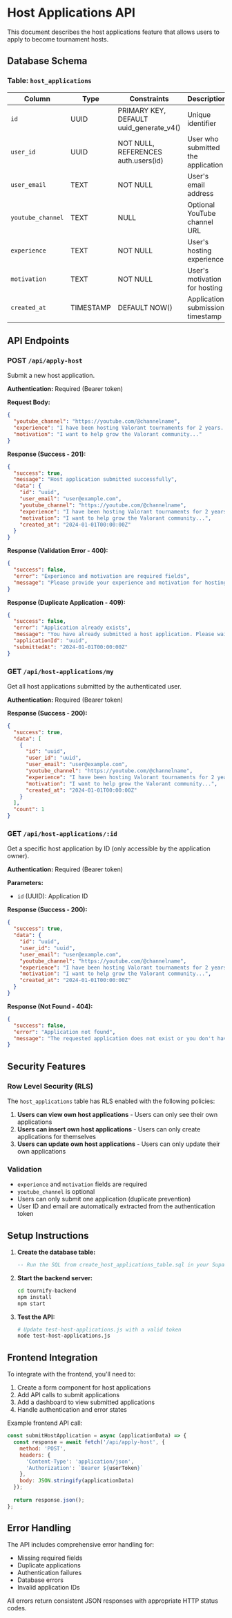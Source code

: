 # Host Applications API

This document describes the host applications feature that allows users to apply to become tournament hosts.

## Database Schema

### Table: `host_applications`

| Column | Type | Constraints | Description |
|--------|------|-------------|-------------|
| `id` | UUID | PRIMARY KEY, DEFAULT uuid_generate_v4() | Unique identifier |
| `user_id` | UUID | NOT NULL, REFERENCES auth.users(id) | User who submitted the application |
| `user_email` | TEXT | NOT NULL | User's email address |
| `youtube_channel` | TEXT | NULL | Optional YouTube channel URL |
| `experience` | TEXT | NOT NULL | User's hosting experience |
| `motivation` | TEXT | NOT NULL | User's motivation for hosting |
| `created_at` | TIMESTAMP | DEFAULT NOW() | Application submission timestamp |

## API Endpoints

### POST `/api/apply-host`

Submit a new host application.

**Authentication:** Required (Bearer token)

**Request Body:**
```json
{
  "youtube_channel": "https://youtube.com/@channelname",
  "experience": "I have been hosting Valorant tournaments for 2 years...",
  "motivation": "I want to help grow the Valorant community..."
}
```

**Response (Success - 201):**
```json
{
  "success": true,
  "message": "Host application submitted successfully",
  "data": {
    "id": "uuid",
    "user_email": "user@example.com",
    "youtube_channel": "https://youtube.com/@channelname",
    "experience": "I have been hosting Valorant tournaments for 2 years...",
    "motivation": "I want to help grow the Valorant community...",
    "created_at": "2024-01-01T00:00:00Z"
  }
}
```

**Response (Validation Error - 400):**
```json
{
  "success": false,
  "error": "Experience and motivation are required fields",
  "message": "Please provide your experience and motivation for hosting tournaments"
}
```

**Response (Duplicate Application - 409):**
```json
{
  "success": false,
  "error": "Application already exists",
  "message": "You have already submitted a host application. Please wait for review.",
  "applicationId": "uuid",
  "submittedAt": "2024-01-01T00:00:00Z"
}
```

### GET `/api/host-applications/my`

Get all host applications submitted by the authenticated user.

**Authentication:** Required (Bearer token)

**Response (Success - 200):**
```json
{
  "success": true,
  "data": [
    {
      "id": "uuid",
      "user_id": "uuid",
      "user_email": "user@example.com",
      "youtube_channel": "https://youtube.com/@channelname",
      "experience": "I have been hosting Valorant tournaments for 2 years...",
      "motivation": "I want to help grow the Valorant community...",
      "created_at": "2024-01-01T00:00:00Z"
    }
  ],
  "count": 1
}
```

### GET `/api/host-applications/:id`

Get a specific host application by ID (only accessible by the application owner).

**Authentication:** Required (Bearer token)

**Parameters:**
- `id` (UUID): Application ID

**Response (Success - 200):**
```json
{
  "success": true,
  "data": {
    "id": "uuid",
    "user_id": "uuid",
    "user_email": "user@example.com",
    "youtube_channel": "https://youtube.com/@channelname",
    "experience": "I have been hosting Valorant tournaments for 2 years...",
    "motivation": "I want to help grow the Valorant community...",
    "created_at": "2024-01-01T00:00:00Z"
  }
}
```

**Response (Not Found - 404):**
```json
{
  "success": false,
  "error": "Application not found",
  "message": "The requested application does not exist or you don't have access to it"
}
```

## Security Features

### Row Level Security (RLS)

The `host_applications` table has RLS enabled with the following policies:

1. **Users can view own host applications** - Users can only see their own applications
2. **Users can insert own host applications** - Users can only create applications for themselves
3. **Users can update own host applications** - Users can only update their own applications

### Validation

- `experience` and `motivation` fields are required
- `youtube_channel` is optional
- Users can only submit one application (duplicate prevention)
- User ID and email are automatically extracted from the authentication token

## Setup Instructions

1. **Create the database table:**
   ```sql
   -- Run the SQL from create_host_applications_table.sql in your Supabase SQL editor
   ```

2. **Start the backend server:**
   ```bash
   cd tournify-backend
   npm install
   npm start
   ```

3. **Test the API:**
   ```bash
   # Update test-host-applications.js with a valid token
   node test-host-applications.js
   ```

## Frontend Integration

To integrate with the frontend, you'll need to:

1. Create a form component for host applications
2. Add API calls to submit applications
3. Add a dashboard to view submitted applications
4. Handle authentication and error states

Example frontend API call:
```javascript
const submitHostApplication = async (applicationData) => {
  const response = await fetch('/api/apply-host', {
    method: 'POST',
    headers: {
      'Content-Type': 'application/json',
      'Authorization': `Bearer ${userToken}`
    },
    body: JSON.stringify(applicationData)
  });
  
  return response.json();
};
```

## Error Handling

The API includes comprehensive error handling for:
- Missing required fields
- Duplicate applications
- Authentication failures
- Database errors
- Invalid application IDs

All errors return consistent JSON responses with appropriate HTTP status codes.
